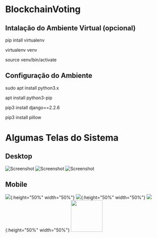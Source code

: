 # BlockchainVoting

## Intalação do Ambiente Virtual (opcional)

pip intall virtualenv

virtualenv venv

source venv/bin/activate

## Configuração do Ambiente

sudo apt install python3.x

apt install python3-pip

pip3  install django==2.2.6

pip3 install pillow


# Algumas Telas do Sistema
## Desktop
![Screenshot](prints/3.png)
![Screenshot](prints/4.png)
![Screenshot](prints/5.png)
## Mobile
![](prints/6.jpg){:height="50%" width="50%"}
![](prints/7.jpg){:height="50%" width="50%"}
![](prints/8.jpg){:height="50%" width="50%"}
<img src="https://github.com/lucas3d4783/blockchainVoting/prints/8.jpg" width="100" height="100">
